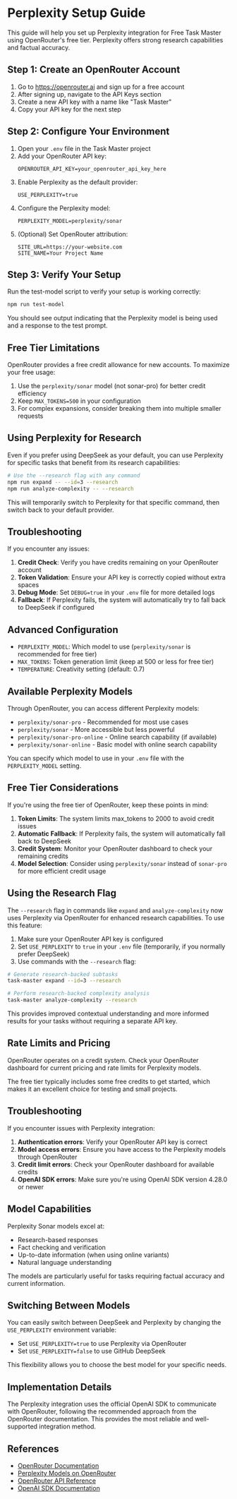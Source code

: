# Perplexity Setup Guide

This guide will help you set up Perplexity integration for Free Task Master using OpenRouter's free tier. Perplexity offers strong research capabilities and factual accuracy.

## Step 1: Create an OpenRouter Account

1. Go to https://openrouter.ai and sign up for a free account
2. After signing up, navigate to the API Keys section
3. Create a new API key with a name like "Task Master"
4. Copy your API key for the next step

## Step 2: Configure Your Environment

1. Open your `.env` file in the Task Master project
2. Add your OpenRouter API key:
   ```
   OPENROUTER_API_KEY=your_openrouter_api_key_here
   ```
3. Enable Perplexity as the default provider:
   ```
   USE_PERPLEXITY=true
   ```
4. Configure the Perplexity model:
   ```
   PERPLEXITY_MODEL=perplexity/sonar
   ```
5. (Optional) Set OpenRouter attribution:
   ```
   SITE_URL=https://your-website.com
   SITE_NAME=Your Project Name
   ```

## Step 3: Verify Your Setup

Run the test-model script to verify your setup is working correctly:

```bash
npm run test-model
```

You should see output indicating that the Perplexity model is being used and a response to the test prompt.

## Free Tier Limitations

OpenRouter provides a free credit allowance for new accounts. To maximize your free usage:

1. Use the `perplexity/sonar` model (not sonar-pro) for better credit efficiency
2. Keep `MAX_TOKENS=500` in your configuration
3. For complex expansions, consider breaking them into multiple smaller requests

## Using Perplexity for Research

Even if you prefer using DeepSeek as your default, you can use Perplexity for specific tasks that benefit from its research capabilities:

```bash
# Use the --research flag with any command
npm run expand -- --id=3 --research
npm run analyze-complexity -- --research
```

This will temporarily switch to Perplexity for that specific command, then switch back to your default provider.

## Troubleshooting

If you encounter any issues:

1. **Credit Check**: Verify you have credits remaining on your OpenRouter account
2. **Token Validation**: Ensure your API key is correctly copied without extra spaces
3. **Debug Mode**: Set `DEBUG=true` in your `.env` file for more detailed logs
4. **Fallback**: If Perplexity fails, the system will automatically try to fall back to DeepSeek if configured

## Advanced Configuration

- `PERPLEXITY_MODEL`: Which model to use (`perplexity/sonar` is recommended for free tier)
- `MAX_TOKENS`: Token generation limit (keep at 500 or less for free tier)
- `TEMPERATURE`: Creativity setting (default: 0.7)

## Available Perplexity Models

Through OpenRouter, you can access different Perplexity models:

- `perplexity/sonar-pro` - Recommended for most use cases
- `perplexity/sonar` - More accessible but less powerful
- `perplexity/sonar-pro-online` - Online search capability (if available)
- `perplexity/sonar-online` - Basic model with online search capability

You can specify which model to use in your `.env` file with the `PERPLEXITY_MODEL` setting.

## Free Tier Considerations

If you're using the free tier of OpenRouter, keep these points in mind:

1. **Token Limits**: The system limits max_tokens to 2000 to avoid credit issues
2. **Automatic Fallback**: If Perplexity fails, the system will automatically fall back to DeepSeek
3. **Credit System**: Monitor your OpenRouter dashboard to check your remaining credits
4. **Model Selection**: Consider using `perplexity/sonar` instead of `sonar-pro` for more efficient credit usage

## Using the Research Flag

The `--research` flag in commands like `expand` and `analyze-complexity` now uses Perplexity via OpenRouter for enhanced research capabilities. To use this feature:

1. Make sure your OpenRouter API key is configured
2. Set `USE_PERPLEXITY` to `true` in your `.env` file (temporarily, if you normally prefer DeepSeek)
3. Use commands with the `--research` flag:

```bash
# Generate research-backed subtasks
task-master expand --id=3 --research

# Perform research-backed complexity analysis
task-master analyze-complexity --research
```

This provides improved contextual understanding and more informed results for your tasks without requiring a separate API key.

## Rate Limits and Pricing

OpenRouter operates on a credit system. Check your OpenRouter dashboard for current pricing and rate limits for Perplexity models.

The free tier typically includes some free credits to get started, which makes it an excellent choice for testing and small projects.

## Troubleshooting

If you encounter issues with Perplexity integration:

1. **Authentication errors**: Verify your OpenRouter API key is correct
2. **Model access errors**: Ensure you have access to the Perplexity models through OpenRouter
3. **Credit limit errors**: Check your OpenRouter dashboard for available credits
4. **OpenAI SDK errors**: Make sure you're using OpenAI SDK version 4.28.0 or newer

## Model Capabilities

Perplexity Sonar models excel at:

- Research-based responses
- Fact checking and verification
- Up-to-date information (when using online variants)
- Natural language understanding

The models are particularly useful for tasks requiring factual accuracy and current information.

## Switching Between Models

You can easily switch between DeepSeek and Perplexity by changing the `USE_PERPLEXITY` environment variable:

- Set `USE_PERPLEXITY=true` to use Perplexity via OpenRouter
- Set `USE_PERPLEXITY=false` to use GitHub DeepSeek

This flexibility allows you to choose the best model for your specific needs.

## Implementation Details

The Perplexity integration uses the official OpenAI SDK to communicate with OpenRouter, following the recommended approach from the OpenRouter documentation. This provides the most reliable and well-supported integration method.

## References

- [OpenRouter Documentation](https://openrouter.ai/docs)
- [Perplexity Models on OpenRouter](https://openrouter.ai/docs#models)
- [OpenRouter API Reference](https://openrouter.ai/docs/api-reference)
- [OpenAI SDK Documentation](https://github.com/openai/openai-node) 